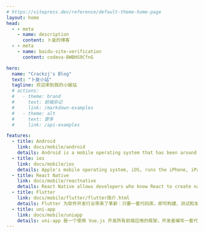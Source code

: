 ```yaml
---
# https://vitepress.dev/reference/default-theme-home-page
layout: home
head:
  - - meta
    - name: description
      content: 卜夋的博客
  - - meta
    - name: baidu-site-verification
      content: codeva-BWBHS9CfnG

hero:
  name: "Crackzj's Blog"
  text: "卜夋小站"
  tagline: 欢迎来到我的小破站
  # actions:
  #   - theme: brand
  #     text: 前端杂记
  #     link: /markdown-examples
  #   - theme: alt
  #     text: 更多
  #     link: /api-examples

features:
  - title: Android
    link: docs/mobile/android
    details: Android is a mobile operating system that has been around for nearly 15 years. You’ll primarily find it as the base operating system of phones and tablets worldwide.
  - title: ios
    link: docs/mobile/ios
    details: Apple's mobile operating system, iOS, runs the iPhone, iPad, and iPod touch devices. Since 2019, the iPad has had a separate OS, called iPadOS.
  - title: React Native
    link: docs/mobile/reactnative
    details: React Native allows developers who know React to create native apps. At the same time, native developers can use React Native to gain parity between native platforms by writing common features once.
  - title: Flutter
    link: docs/mobile/flutter/flutter简介.html
    details: Flutter 为软件开发行业带来了革新：只要一套代码库，即可构建、测试和发布适用于移动、Web、桌面和嵌入式平台的精美应用。
  - title: uni-app
    link: docs/mobile/uniapp
    details: uni-app 是一个使用 Vue.js 开发所有前端应用的框架，开发者编写一套代码，可发布到iOS、Android、Web（响应式）、以及各种小程序（微信/支付宝/百度/头条/飞书/QQ/快手/钉钉/淘宝）、快应用等多个平台.
---
```

